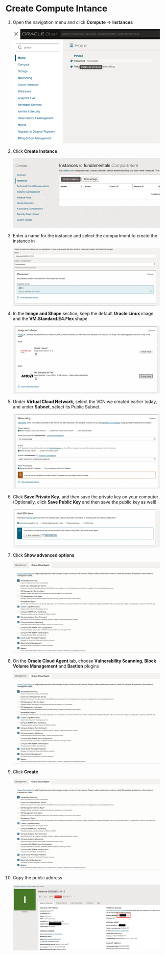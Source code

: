 # Create Compute Intance
1. Open the navigation menu and click **Compute** &rarr; **Instances**

    ![drawing](./SS/compute/1.png)

2. Click **Create Instance**

    ![drawing](./SS/compute/2.png)

3. Enter a name for the instance and select the compartment to create the instance in

    ![drawing](./SS/compute/3.png)

4. In the **Image and Shape** section, keep the default **Oracle Linux** image and the **VM.Standard.E4.Flex** shape

    ![drawing](./SS/compute/4.png)

5. Under **Virtual Cloud Network**, select the VCN we created earlier today, and under **Subnet**, select its Public Subnet.

     ![drawing](./SS/compute/5.png)

6. Click **Save Private Key**, and then save the private key on your computer (Optionally, click **Save Public Key** and then save the public key as well)

    ![drawing](./SS/compute/6.png)

7. Click **Show advanced options**

    ![drawing](./SS/compute/8.png)

8. On the **Oracle Cloud Agent** tab, choose **Vulnerability Scanning**, **Block Volume Management** and **Bastion** plugins

    ![drawing](./SS/compute/8.png)

9. Click **Create**

    ![drawing](./SS/compute/8.png)

10. Copy the public address

    ![drawing](./SS/compute/9.png)

